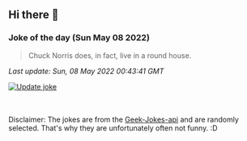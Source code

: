 ## Hi there 👋

### Joke of the day (Sun May 08 2022)
<!-- joke -->
>Chuck Norris does, in fact, live in a round house.
<!-- /joke -->

*Last update: Sun, 08 May 2022 00:43:41 GMT*

[![Update joke](https://github.com/nclskfm/nclskfm/actions/workflows/joke.yml/badge.svg)](https://github.com/nclskfm/nclskfm/actions/workflows/joke.yml)

<br><br>
Disclaimer: The jokes are from the [Geek-Jokes-api](https://github.com/sameerkumar18/geek-joke-api) and are randomly selected. That's why they are unfortunately often not funny. :D
